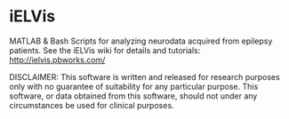 # iELVis
MATLAB &amp; Bash Scripts for analyzing neurodata acquired from epilepsy patients.
See the iELVis wiki for details and tutorials:
http://ielvis.pbworks.com/

DISCLAIMER: This software is written and released for research purposes only with no guarantee of suitability for any particular purpose. This software, or data obtained from this software, should not under any circumstances be used for clinical purposes.
